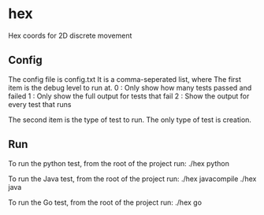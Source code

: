 hex
===
Hex coords for 2D discrete movement

Config
------
The config file is config.txt
It is a comma-seperated list, where
The first item is the debug level to run at.
0 : Only show how many tests passed and failed
1 : Only show the full output for tests that fail
2 : Show the output for every test that runs

The second item is the type of test to run.
The only type of test is creation.

Run
---
To run the python test, from the root of
the project run:
	./hex python

To run the Java test, from the root of the
project run:
	./hex javacompile
	./hex java

To run the Go test, from the root of the project
run:
	./hex go
